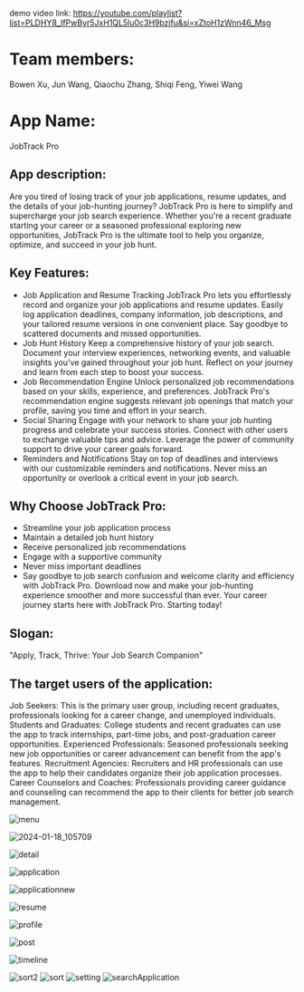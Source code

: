 demo video link: https://youtube.com/playlist?list=PLDHY8_IfPwByr5JxH1QL5lu0c3H9bzjfu&si=xZtoH1zWnn46_Msg
# Team members:
Bowen Xu, Jun Wang, Qiaochu Zhang, Shiqi Feng, Yiwei Wang
# App Name:
JobTrack Pro
## App description:
Are you tired of losing track of your job applications, resume updates, and the details of your job-hunting journey? JobTrack Pro is here to simplify and supercharge your job search experience. Whether you're a recent graduate starting your career or a seasoned professional exploring new opportunities, JobTrack Pro is the ultimate tool to help you organize, optimize, and succeed in your job hunt.
## Key Features:
- Job Application and Resume Tracking JobTrack Pro lets you effortlessly record and organize your job applications and resume updates. Easily log application deadlines, company information, job descriptions, and your tailored resume versions in one convenient place. Say goodbye to scattered documents and missed opportunities.
- Job Hunt History Keep a comprehensive history of your job search. Document your interview experiences, networking events, and valuable insights you've gained throughout your job hunt. Reflect on your journey and learn from each step to boost your success.
- Job Recommendation Engine Unlock personalized job recommendations based on your skills, experience, and preferences. JobTrack Pro's recommendation engine suggests relevant job openings that match your profile, saving you time and effort in your search.
- Social Sharing Engage with your network to share your job hunting progress and celebrate your success stories. Connect with other users to exchange valuable tips and advice. Leverage the power of community support to drive your career goals forward.
- Reminders and Notifications Stay on top of deadlines and interviews with our customizable reminders and notifications. Never miss an opportunity or overlook a critical event in your job search.
## Why Choose JobTrack Pro:
* Streamline your job application process
* Maintain a detailed job hunt history
* Receive personalized job recommendations
* Engage with a supportive community
* Never miss important deadlines
* Say goodbye to job search confusion and welcome clarity and efficiency with JobTrack Pro. Download now and make your job-hunting experience smoother and more successful than ever. Your career journey starts here with JobTrack Pro. Starting today!

## Slogan: 
"Apply, Track, Thrive: Your Job Search Companion"

## The target users of the application:
Job Seekers: This is the primary user group, including recent graduates, professionals looking for a career change, and unemployed individuals.
Students and Graduates: College students and recent graduates can use the app to track internships, part-time jobs, and post-graduation career opportunities.
Experienced Professionals: Seasoned professionals seeking new job opportunities or career advancement can benefit from the app's features.
Recruitment Agencies: Recruiters and HR professionals can use the app to help their candidates organize their job application processes.
Career Counselors and Coaches: Professionals providing career guidance and counseling can recommend the app to their clients for better job search management.


![menu](https://github.com/CS5520FeinbergFall2023/group-project-group-7/assets/77699526/a25276be-faf1-4bfe-8d97-d1b3aed80191)


![2024-01-18_105709](https://github.com/CS5520FeinbergFall2023/group-project-group-7/assets/77699526/ff6c6b36-43fa-46d8-8d0a-fd9fe18f48b7)

![detail](https://github.com/CS5520FeinbergFall2023/group-project-group-7/assets/77699526/9fc81c4d-dfca-495d-b128-15708355c39d)

![application](https://github.com/CS5520FeinbergFall2023/group-project-group-7/assets/77699526/1cf4fb62-0496-4fd4-b4eb-6d4d1435978b)

![applicationnew](https://github.com/CS5520FeinbergFall2023/group-project-group-7/assets/77699526/8de36c57-b58b-4e83-bd88-278211b90908)

![resume](https://github.com/CS5520FeinbergFall2023/group-project-group-7/assets/77699526/34b3eaa8-d789-4a2f-8b50-1ade7eaef9f6)

![profile](https://github.com/CS5520FeinbergFall2023/group-project-group-7/assets/77699526/3bb59f6f-bf23-4179-b27c-42116d972992)

![post](https://github.com/CS5520FeinbergFall2023/group-project-group-7/assets/77699526/f4dcd324-a1b1-4597-8e9b-2dea0c78fb4f)

![timeline](https://github.com/CS5520FeinbergFall2023/group-project-group-7/assets/77699526/db9c36d3-6a5e-4f4b-b05c-e48dab9a9ab2)

![sort2](https://github.com/CS5520FeinbergFall2023/group-project-group-7/assets/77699526/d1d8141b-1456-467b-8171-4730391a7828)
![sort](https://github.com/CS5520FeinbergFall2023/group-project-group-7/assets/77699526/bf4a1fa9-d8d4-4d38-8069-c0e8b5bb8808)
![setting](https://github.com/CS5520FeinbergFall2023/group-project-group-7/assets/77699526/d22c4667-b625-426c-b8c2-8a6254557745)
![searchApplication](https://github.com/CS5520FeinbergFall2023/group-project-group-7/assets/77699526/c217f01d-ef9b-4f2a-939d-79e783ff5866)
